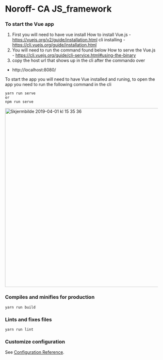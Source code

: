 # Noroff- CA JS_framework

### To start the Vue app

1. First you will need to have vue install
  How to install Vue.js - https://vuejs.org/v2/guide/installation.html 
  cli installing        - https://cli.vuejs.org/guide/installation.html
2. You will need to run the command found below 
  How to serve the Vue.js - https://cli.vuejs.org/guide/cli-service.html#using-the-binary
3. copy the host url that shows up in the cli after the commando over 
  - http://localhost:8080/





To start the app you will need to have Vue installed and runing, to open the app you need to run the following command in the cli 
```
yarn run serve
or
npm run serve
```

<img width="589" alt="Skjermbilde 2019-04-01 kl  15 35 36" src="https://user-images.githubusercontent.com/32140076/55331619-f0e55d80-5493-11e9-80f0-8b39d87dd9ca.png">






### Compiles and minifies for production
```
yarn run build
```





### Lints and fixes files
```
yarn run lint
```

### Customize configuration
See [Configuration Reference](https://cli.vuejs.org/config/).
